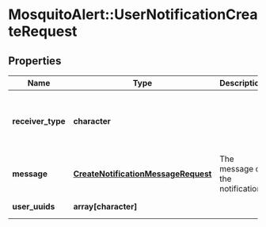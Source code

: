 # MosquitoAlert::UserNotificationCreateRequest


## Properties
Name | Type | Description | Notes
------------ | ------------- | ------------- | -------------
**receiver_type** | **character** |  | [optional] [default to &quot;user&quot;] [Enum: [user]] 
**message** | [**CreateNotificationMessageRequest**](CreateNotificationMessageRequest.md) | The message of the notification | 
**user_uuids** | **array[character]** |  | [Min. items: 1] 


